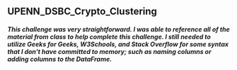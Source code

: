 ## UPENN_DSBC_Crypto_Clustering

##### This challenge was very straightforward. I was able to reference all of the material from class to help complete this challenge. I still needed to utilize Geeks for Geeks, W3Schools, and Stack Overflow for some syntax that I don't have committed to memory; such as naming columns or adding columns to the DataFrame.